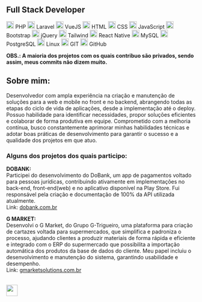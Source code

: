 ## Full Stack Developer 

<img src="https://cdn.jsdelivr.net/gh/devicons/devicon/icons/php/php-original.svg" width="20" height="20" alt="php"> PHP
<img src="https://cdn.jsdelivr.net/gh/devicons/devicon@latest/icons/laravel/laravel-original.svg" width="20" height="20" alt="laravel"> Laravel
<img src="https://cdn.jsdelivr.net/gh/devicons/devicon/icons/vuejs/vuejs-original.svg" width="20" height="20" alt="vuejs"> VueJS
<img src="https://cdn.jsdelivr.net/gh/devicons/devicon/icons/html5/html5-original.svg" width="20" height="20" alt="html5"> HTML
<img src="https://cdn.jsdelivr.net/gh/devicons/devicon/icons/css3/css3-original.svg" width="20" height="20" alt="css3"> CSS
<img src="https://cdn.jsdelivr.net/gh/devicons/devicon/icons/javascript/javascript-original.svg" width="20" height="20" alt="javascript"> JavaScript
<img src="https://cdn.jsdelivr.net/gh/devicons/devicon/icons/bootstrap/bootstrap-original.svg" width="20" height="20" alt="bootstrap"> Bootstrap
<img src="https://cdn.jsdelivr.net/gh/devicons/devicon/icons/jquery/jquery-original.svg" width="20" height="20" alt="jquery"> jQuery
<img src="https://cdn.jsdelivr.net/gh/devicons/devicon@latest/icons/tailwindcss/tailwindcss-original.svg" width="20" height="20" alt="tailwind"> Tailwind
<img src="https://cdn.jsdelivr.net/gh/devicons/devicon/icons/react/react-original.svg" width="20" height="20" alt="react"> React Native
<img src="https://cdn.jsdelivr.net/gh/devicons/devicon/icons/mysql/mysql-original.svg" width="20" height="20" alt="mysql"> MySQL
<img src="https://cdn.jsdelivr.net/gh/devicons/devicon/icons/postgresql/postgresql-original.svg" width="20" height="20" alt="postgresql"> PostgreSQL
<img src="https://cdn.jsdelivr.net/gh/devicons/devicon/icons/linux/linux-original.svg" width="20" height="20" alt="linux"> Linux
<img src="https://cdn.jsdelivr.net/gh/devicons/devicon/icons/git/git-original.svg" width="20" height="20" alt="git"> GIT
<img src="https://cdn.jsdelivr.net/gh/devicons/devicon/icons/github/github-original.svg" width="20" height="20" alt="github"> GitHub

**OBS.: A maioria dos projetos com os quais contribuo são privados, sendo assim, meus commits não dizem muito.**

## Sobre mim:

Desenvolvedor com ampla experiência na criação e manutenção de soluções para a web e mobile no front e no backend, abrangendo todas as etapas do ciclo de vida de aplicações, desde a implementação até o deploy. Possuo habilidade para identificar necessidades, propor soluções eficientes e colaborar de forma produtiva em equipe. Comprometido com a melhoria contínua, busco constantemente aprimorar minhas habilidades técnicas e adotar boas práticas de desenvolvimento para garantir o sucesso e a qualidade dos projetos em que atuo.

### Alguns dos projetos dos quais participo:

**DOBANK:**  
Participei do desenvolvimento do DoBank, um app de pagamentos voltado para pessoas jurídicas, contribuindo ativamente em implementações no back-end, front-end(web) e no aplicativo disponível na Play Store. Fui responsável pela criação e documentação de 100% da API utilizada atualmente.  
Link: [dobank.com.br](https://dobank.com.br)

**G MARKET:**  
Desenvolvi o G Market, do Grupo G-Trigueiro, uma plataforma para criação de cartazes voltada para supermercados, que simplifica e padroniza o processo, ajudando clientes a produzir materiais de forma rápida e eficiente e integrado com o ERP do supermercado que possibilita a importação automática dos produtos da base de dados do cliente. Meu papel incluiu o desenvolvimento e manutenção do sistema, garantindo usabilidade e desempenho.  
Link: [gmarketsolutions.com.br](https://gmarketsolutions.com.br)


<br>
<a class="libutton" href="https://www.linkedin.com/in/edmilson-jarbson-9a3454125" target="_blank"><img src="https://cdn.jsdelivr.net/gh/devicons/devicon@latest/icons/linkedin/linkedin-original.svg" width="30"/></a>

